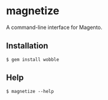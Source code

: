 # magnetize

A command-line interface for Magento.

## Installation

    $ gem install wobble

## Help

    $ magnetize --help
